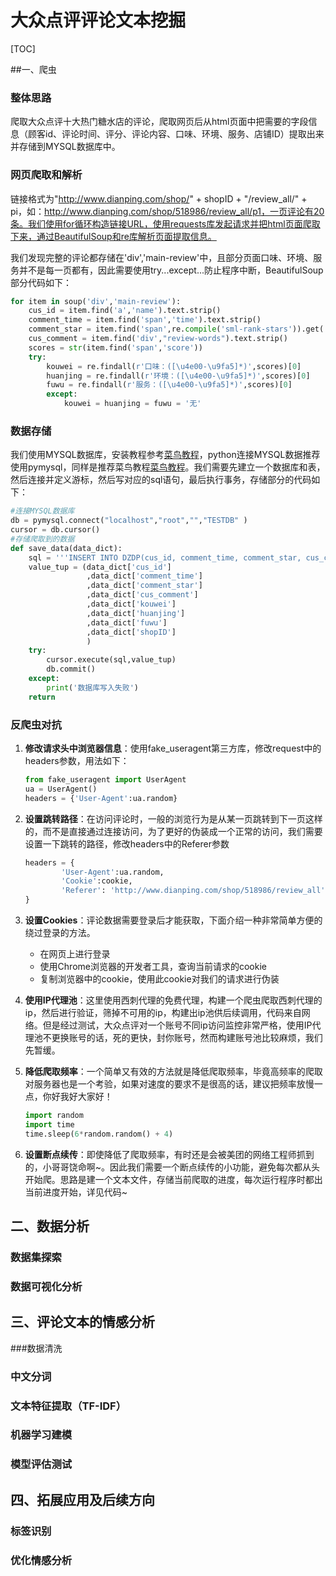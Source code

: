 # 大众点评评论文本挖掘

[TOC]

##一、爬虫

### 整体思路

爬取大众点评十大热门糖水店的评论，爬取网页后从html页面中把需要的字段信息（顾客id、评论时间、评分、评论内容、口味、环境、服务、店铺ID）提取出来并存储到MYSQL数据库中。

### 网页爬取和解析

链接格式为"http://www.dianping.com/shop/" + shopID + "/review_all/" + pi，如：http://www.dianping.com/shop/518986/review_all/p1，一页评论有20条。我们使用for循环构造链接URL，使用requests库发起请求并把html页面爬取下来，通过BeautifulSoup和re库解析页面提取信息。

我们发现完整的评论都存储在'div','main-review'中，且部分页面口味、环境、服务并不是每一页都有，因此需要使用try...except...防止程序中断，BeautifulSoup部分代码如下：

``` python
for item in soup('div','main-review'):
    cus_id = item.find('a','name').text.strip()
    comment_time = item.find('span','time').text.strip()
    comment_star = item.find('span',re.compile('sml-rank-stars')).get('class')[1]
    cus_comment = item.find('div',"review-words").text.strip()
    scores = str(item.find('span','score'))
    try:
        kouwei = re.findall(r'口味：([\u4e00-\u9fa5]*)',scores)[0]
        huanjing = re.findall(r'环境：([\u4e00-\u9fa5]*)',scores)[0]
        fuwu = re.findall(r'服务：([\u4e00-\u9fa5]*)',scores)[0]
        except:
            kouwei = huanjing = fuwu = '无'
```

### 数据存储

我们使用MYSQL数据库，安装教程参考[菜鸟教程](http://www.runoob.com/mysql/mysql-install.html)，python连接MYSQL数据推荐使用pymysql，同样是推荐菜鸟教程[菜鸟教程](http://www.runoob.com/python3/python3-mysql.html)。我们需要先建立一个数据库和表，然后连接并定义游标，然后写对应的sql语句，最后执行事务，存储部分的代码如下：

``` python
#连接MYSQL数据库
db = pymysql.connect("localhost","root","","TESTDB" )
cursor = db.cursor()
#存储爬取到的数据
def save_data(data_dict):
    sql = '''INSERT INTO DZDP(cus_id, comment_time, comment_star, cus_comment, kouwei, huanjing,           fuwu, shopID) VALUES(%s,%s,%s,%s,%s,%s,%s,%s)'''
    value_tup = (data_dict['cus_id']
                 ,data_dict['comment_time']
                 ,data_dict['comment_star']
                 ,data_dict['cus_comment']
                 ,data_dict['kouwei']
                 ,data_dict['huanjing']
                 ,data_dict['fuwu']
                 ,data_dict['shopID']
                 )
    try:
        cursor.execute(sql,value_tup)
        db.commit()
    except:
        print('数据库写入失败')
    return
```

### 反爬虫对抗

1. **修改请求头中浏览器信息**：使用fake_useragent第三方库，修改request中的headers参数，用法如下：

   ``` python
   from fake_useragent import UserAgent
   ua = UserAgent()
   headers = {'User-Agent':ua.random}
   ```

2. **设置跳转路径**：在访问评论时，一般的浏览行为是从某一页跳转到下一页这样的，而不是直接通过连接访问，为了更好的伪装成一个正常的访问，我们需要设置一下跳转的路径，修改headers中的Referer参数

   ``` python 
   headers = {
           'User-Agent':ua.random,
           'Cookie':cookie,
           'Referer': 'http://www.dianping.com/shop/518986/review_all'
   }
   ```

3. **设置Cookies**：评论数据需要登录后才能获取，下面介绍一种非常简单方便的绕过登录的方法。

   - 在网页上进行登录
   - 使用Chrome浏览器的开发者工具，查询当前请求的cookie
   - 复制浏览器中的cookie，使用此cookie对我们的请求进行伪装

4. **使用IP代理池**：这里使用西刺代理的免费代理，构建一个爬虫爬取西刺代理的ip，然后进行验证，筛掉不可用的ip，构建出ip池供后续调用，代码来自网络。但是经过测试，大众点评对一个账号不同ip访问监控非常严格，使用IP代理池不更换账号的话，死的更快，封你账号，然而构建账号池比较麻烦，我们先暂缓。

5. **降低爬取频率**：一个简单又有效的方法就是降低爬取频率，毕竟高频率的爬取对服务器也是一个考验，如果对速度的要求不是很高的话，建议把频率放慢一点，你好我好大家好！

   ``` python
   import random
   import time
   time.sleep(6*random.random() + 4)
   ```

6. **设置断点续传**：即使降低了爬取频率，有时还是会被美团的网络工程师抓到的，小哥哥饶命啊~。因此我们需要一个断点续传的小功能，避免每次都从头开始爬。思路是建一个文本文件，存储当前爬取的进度，每次运行程序时都出当前进度开始，详见代码~

## 二、数据分析

### 数据集探索

### 数据可视化分析

## 三、评论文本的情感分析

###数据清洗

### 中文分词

### 文本特征提取（TF-IDF）

### 机器学习建模

### 模型评估测试

## 四、拓展应用及后续方向

### 标签识别

### 优化情感分析